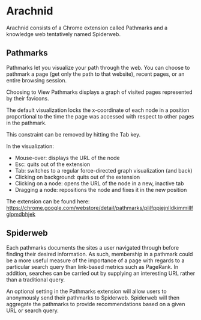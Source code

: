 Arachnid
========

Arachnid consists of a Chrome extension called Pathmarks and a knowledge web tentatively named Spiderweb.


Pathmarks
---------
Pathmarks let you visualize your path through the web. You can choose to pathmark a page (get only the path to that website),
recent pages, or an entire browsing session.

Choosing to View Pathmarks displays a graph of visited pages represented by their favicons.

The default visualization locks the x-coordinate of each node in a position proportional to
the time the page was accessed with respect to other pages in the pathmark.

This constraint can be removed by hitting the Tab key. 

In the visualization:
* Mouse-over: displays the URL of the node
* Esc: quits out of the extension
* Tab: switches to a regular force-directed graph visualization (and back)
* Clicking on background: quits out of the extension
* Clicking on a node: opens the URL of the node in a new, inactive tab
* Dragging a node: repositions the node and fixes it in the new position

The extension can be found here: https://chrome.google.com/webstore/detail/pathmarks/pljlfppjejnlldkimmillfglpmdbhjek

Spiderweb
---------
Each pathmarks documents the sites a user navigated through before finding their desired information.
As such, membership in a pathmark could be a more useful measure of the importance of a page with regards to a particular search query than link-based metrics such as PageRank. In addition, searches can be carried out by supplying an interesting URL rather than a traditional query.

An optional setting in the Pathmarks extension will allow users to anonymously send their pathmarks to Spiderweb.
Spiderweb will then aggregate the pathmarks to provide recommendations based on a given URL or search query.


